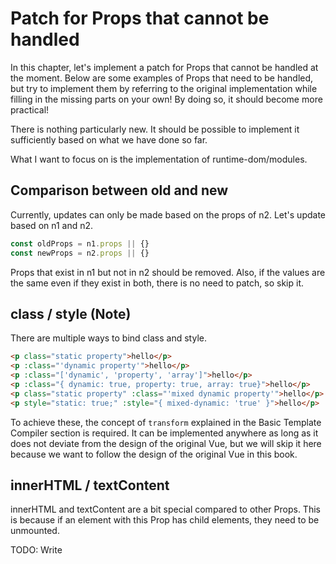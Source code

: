 # Patch for Props that cannot be handled

In this chapter, let's implement a patch for Props that cannot be handled at the moment.
Below are some examples of Props that need to be handled, but try to implement them by referring to the original implementation while filling in the missing parts on your own!
By doing so, it should become more practical!

There is nothing particularly new. It should be possible to implement it sufficiently based on what we have done so far.

What I want to focus on is the implementation of runtime-dom/modules.

## Comparison between old and new

Currently, updates can only be made based on the props of n2.
Let's update based on n1 and n2.

```ts
const oldProps = n1.props || {}
const newProps = n2.props || {}
```

Props that exist in n1 but not in n2 should be removed.
Also, if the values are the same even if they exist in both, there is no need to patch, so skip it.

## class / style (Note)

There are multiple ways to bind class and style.

```html
<p class="static property">hello</p>
<p :class="'dynamic property'">hello</p>
<p :class="['dynamic', 'property', 'array']">hello</p>
<p :class="{ dynamic: true, property: true, array: true}">hello</p>
<p class="static property" :class="'mixed dynamic property'">hello</p>
<p style="static: true;" :style="{ mixed-dynamic: 'true' }">hello</p>
```

To achieve these, the concept of `transform` explained in the Basic Template Compiler section is required.
It can be implemented anywhere as long as it does not deviate from the design of the original Vue, but we will skip it here because we want to follow the design of the original Vue in this book.

## innerHTML / textContent

innerHTML and textContent are a bit special compared to other Props.
This is because if an element with this Prop has child elements, they need to be unmounted.

TODO: Write
